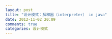 ```yaml
---
layout: post
title: "设计模式：解释器（interpreter） in java"
date: 2012-11-02 20:09
comments: true
categories: 设计模式
---
```


